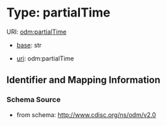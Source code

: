 # Type: partialTime



URI: [odm:partialTime](http://www.cdisc.org/ns/odm/v2.0/partialTime)

* [base](https://w3id.org/linkml/base): str

* [uri](https://w3id.org/linkml/uri): odm:partialTime









## Identifier and Mapping Information







### Schema Source


* from schema: http://www.cdisc.org/ns/odm/v2.0



